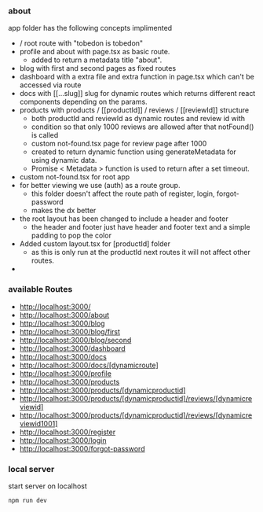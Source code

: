 ### about 

app folder has the following concepts implimented
- / root route with "tobedon is tobedon" 
- profile and about with page.tsx as basic route.
    - added to return a metadata title "about".
- blog with first and second pages as fixed routes 
- dashboard with a extra file and extra function in page.tsx which can't be accessed via route
- docs with [[...slug]] slug for dynamic routes which returns different
  react components depending on the params.
- products with products / [[productId]] / reviews / [[reviewId]] structure 
    - both productId and reviewId as dynamic routes and review id with 
    - condition so that only 1000 reviews are allowed after that notFound() is called
    - custom not-found.tsx page for review page  after 1000 
    - created to return dynamic function using generateMetadata for using dynamic data.
    - Promise \< Metadata \> function is used to return after a set timeout. 
- custom not-found.tsx for root app  
- for better viewing we use (auth) as a route group. 
    - this folder doesn't affect the route path of register, login, forgot-password
    - makes the dx better 
- the root layout has been changed to include a header and footer 
    - the header and footer just have header and footer text and a simple padding to pop the color
- Added custom layout.tsx for [productId] folder 
    - as this is only run at the productId next routes it will not affect other routes. 
-
### available Routes 
*    [http://localhost:3000/](http://localhost:3000/)
*    [http://localhost:3000/about](http://localhost:3000/about)
*    [http://localhost:3000/blog](http://localhost:3000/blog)
*    [http://localhost:3000/blog/first](http://localhost:3000/blog/first)
*    [http://localhost:3000/blog/second](http://localhost:3000/blog/second)
*    [http://localhost:3000/dashboard](http://localhost:3000/dashboard)
*    [http://localhost:3000/docs](http://localhost:3000/docs)
*    [http://localhost:3000/docs/[dynamicroute]](http://localhost:3000/docs/[dynamicroute])
*    [http://localhost:3000/profile](http://localhost:3000/profile)
*    [http://localhost:3000/products](http://localhost:3000/products)
*    [http://localhost:3000/products/[dynamicproductid]](http://localhost:3000/products/[dynamicproductid])
*    [http://localhost:3000/products/[dynamicproductid]/reviews/[dynamicreviewid]](http://localhost:3000/products/[dynamicproductid]/reviews/[dynamicreviewid])
*    [http://localhost:3000/products/[dynamicproductid]/reviews/[dynamicreviewid1001]](http://localhost:3000/products/[dynamicproductid]/reviews/[dynamicreviewid1001])
*    [http://localhost:3000/register](http://localhost:3000/register)
*    [http://localhost:3000/login](http://localhost:3000/login)
*    [http://localhost:3000/forgot-password](http://localhost:3000/forgot-password)


### local server 
start server on localhost 
```bash
npm run dev
```